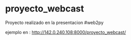 proyecto_webcast
================

Proyecto realizado en la presentacion #web2py

ejemplo en : http://142.0.240.108:8000/proyecto_webcast/
